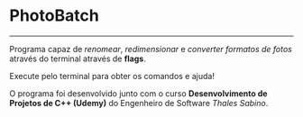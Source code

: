 # PhotoBatch
---
Programa capaz de *renomear*, *redimensionar* e *converter formatos de fotos* através do terminal através de __flags__.

Execute pelo terminal para obter os comandos e ajuda!

O programa foi desenvolvido junto com o curso __Desenvolvimento de Projetos de C++ (Udemy)__ do Engenheiro de Software *Thales Sabino*.
